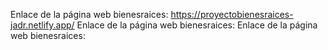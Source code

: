 Enlace de la página web bienesraices: https://proyectobienesraices-jadr.netlify.app/
Enlace de la página web bienesraices:
Enlace de la página web bienesraices:
